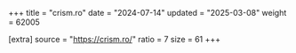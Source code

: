 +++
title = "crism.ro"
date = "2024-07-14"
updated = "2025-03-08"
weight = 62005

[extra]
source = "https://crism.ro/"
ratio = 7
size = 61
+++
